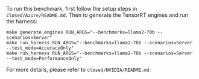 To run this benchmark, first follow the setup steps in `closed/Azure/README.md`. Then to generate the TensorRT engines and run the harness:

```
make generate_engines RUN_ARGS="--benchmarks=llama2-70b --scenarios=Server"
make run_harness RUN_ARGS="--benchmarks=llama2-70b --scenarios=Server --test_mode=AccuracyOnly"
make run_harness RUN_ARGS="--benchmarks=llama2-70b --scenarios=Server --test_mode=PerformanceOnly"
```

For more details, please refer to `closed/NVIDIA/README.md`.
